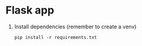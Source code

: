 # Flask app

1. Install dependencies (remember to create a venv)

   ```shell
   pip install -r requirements.txt
   ```
